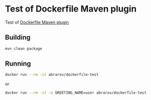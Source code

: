 # Test of Dockerfile Maven plugin

Test of [Dockerfile Maven plugin](https://github.com/spotify/dockerfile-maven)

## Building

```bash
mvn clean package
```

## Running

```bash
docker run --rm -it abrarov/dockerfile-test
```

or 

```bash
docker run --rm -it -e GREETING_NAME=user abrarov/dockerfile-test
```